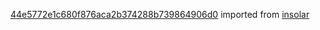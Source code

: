[44e5772e1c680f876aca2b374288b739864906d0](https://github.com/insolar/insolar/commit/44e5772e1c680f876aca2b374288b739864906d0) imported from [insolar](https://github.com/insolar/insolar)
